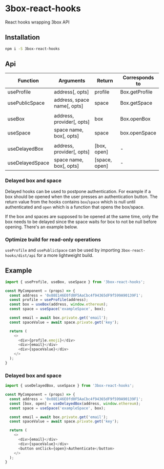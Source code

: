 # 3box-react-hooks
React hooks wrapping 3box API

## Installation
```sh
npm i -S 3box-react-hooks
```

## Api
|Function|Arguments|Return|Corresponds to|
|-|-|-|-|
|useProfile|address[, opts]|profile|Box.getProfile|
|usePublicSpace|address, space name[, opts]|space|Box.getSpace|
|||||
|useBox|address, provider[, opts]|box|Box.openBox|
|useSpace|space name, box[, opts]|space|box.openSpace|
|||||
|useDelayedBox|address, provider[, opts]|[box, open]|-|
|useDelayedSpace|space name, box[, opts]|[space, open]|-|

### Delayed box and space
Delayed hooks can be used to postpone authentication. For example if a box should be opened when the user presses an authentication button. The return value from the hooks contains ```box```/```space``` which is null until authenticated and ```open``` which is a function that opens the box/space.

If the box and spaces are supposed to be opened at the same time, only the box needs to be delayed since the space waits for box to not be null before opening. There's an example below.

### Optimize build for read-only operations
```useProfile``` and ```usePublicSpace``` can be used by importing ```3box-react-hooks/dist/api``` for a more lightweight build.

## Example
```javascript
import { useProfile, useBox, useSpace } from '3box-react-hooks';

const MyComponent = (props) => {
  const address = '0x88E146E0fd0F5AaCbc4f94365dF9f599A90139F1';
  const profile = useProfile(address);
  const box = useBox(address, window.ethereum);
  const space = useSpace('exampleSpace', box);

  const email = await box.private.get('email');
  const spaceValue = await space.private.get('key');

  return (
    <>
      <div>{profile.emoji}</div>
      <div>{email}</div>
      <div>{spaceValue}</div>
    </>
  );
}
```

### Delayed box and space
```javascript
import { useDelayedBox, useSpace } from '3box-react-hooks';

const MyComponent = (props) => {
  const address = '0x88E146E0fd0F5AaCbc4f94365dF9f599A90139F1';
  const [box, open] = useDelayedBox(address, window.ethereum);
  const space = useSpace('exampleSpace', box);

  const email = await box.private.get('email');
  const spaceValue = await space.private.get('key');

  return (
    <>
      <div>{email}</div>
      <div>{spaceValue}</div>
      <button onClick={open}>Authenticate</button>
    </>
  );
}
```

